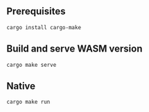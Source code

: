 ## Prerequisites

```
cargo install cargo-make
```

## Build and serve WASM version

```
cargo make serve
```

## Native

```
cargo make run
```
